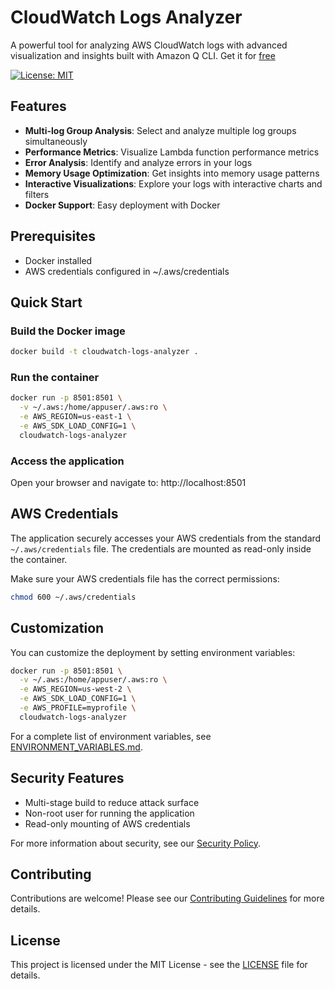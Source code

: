 # CloudWatch Logs Analyzer

A powerful tool for analyzing AWS CloudWatch logs with advanced visualization and insights built with Amazon Q CLI.
Get it for [free](https://community.aws/builderid?trk=529c4ce9-0395-4c42-915a-d70bf060ef3c&sc_channel=el)

[![License: MIT](https://img.shields.io/badge/License-MIT-yellow.svg)](https://opensource.org/licenses/MIT)

## Features

- **Multi-log Group Analysis**: Select and analyze multiple log groups simultaneously
- **Performance Metrics**: Visualize Lambda function performance metrics
- **Error Analysis**: Identify and analyze errors in your logs
- **Memory Usage Optimization**: Get insights into memory usage patterns
- **Interactive Visualizations**: Explore your logs with interactive charts and filters
- **Docker Support**: Easy deployment with Docker

## Prerequisites

- Docker installed
- AWS credentials configured in ~/.aws/credentials

## Quick Start

### Build the Docker image

```bash
docker build -t cloudwatch-logs-analyzer .
```

### Run the container

```bash
docker run -p 8501:8501 \
  -v ~/.aws:/home/appuser/.aws:ro \
  -e AWS_REGION=us-east-1 \
  -e AWS_SDK_LOAD_CONFIG=1 \
  cloudwatch-logs-analyzer
```

### Access the application

Open your browser and navigate to: http://localhost:8501

## AWS Credentials

The application securely accesses your AWS credentials from the standard `~/.aws/credentials` file. The credentials are mounted as read-only inside the container.

Make sure your AWS credentials file has the correct permissions:

```bash
chmod 600 ~/.aws/credentials
```

## Customization

You can customize the deployment by setting environment variables:

```bash
docker run -p 8501:8501 \
  -v ~/.aws:/home/appuser/.aws:ro \
  -e AWS_REGION=us-west-2 \
  -e AWS_SDK_LOAD_CONFIG=1 \
  -e AWS_PROFILE=myprofile \
  cloudwatch-logs-analyzer
```

For a complete list of environment variables, see [ENVIRONMENT_VARIABLES.md](ENVIRONMENT_VARIABLES.md).

## Security Features

- Multi-stage build to reduce attack surface
- Non-root user for running the application
- Read-only mounting of AWS credentials

For more information about security, see our [Security Policy](SECURITY.md).

## Contributing

Contributions are welcome! Please see our [Contributing Guidelines](CONTRIBUTING.md) for more details.

## License

This project is licensed under the MIT License - see the [LICENSE](LICENSE) file for details.
